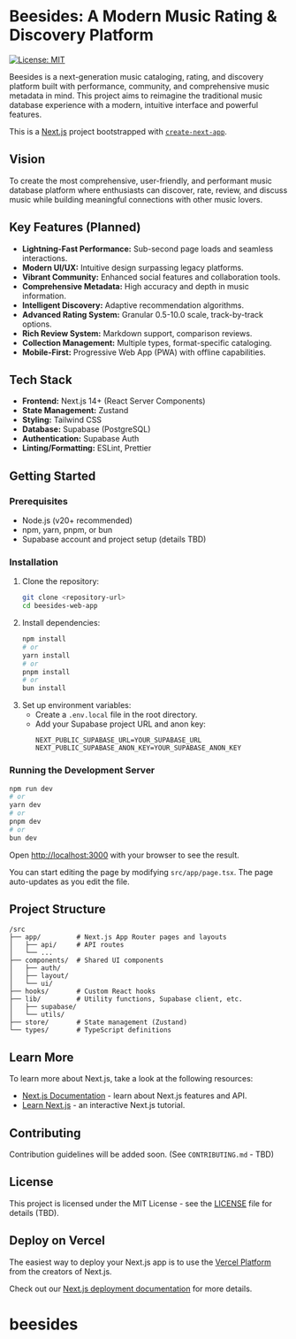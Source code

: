 # Beesides: A Modern Music Rating & Discovery Platform

[![License: MIT](https://img.shields.io/badge/License-MIT-yellow.svg)](https://opensource.org/licenses/MIT)

Beesides is a next-generation music cataloging, rating, and discovery platform built with performance, community, and comprehensive music metadata in mind. This project aims to reimagine the traditional music database experience with a modern, intuitive interface and powerful features.

This is a [Next.js](https://nextjs.org/) project bootstrapped with [`create-next-app`](https://nextjs.org/docs/app/api-reference/cli/create-next-app).

## Vision

To create the most comprehensive, user-friendly, and performant music database platform where enthusiasts can discover, rate, review, and discuss music while building meaningful connections with other music lovers.

## Key Features (Planned)

*   **Lightning-Fast Performance:** Sub-second page loads and seamless interactions.
*   **Modern UI/UX:** Intuitive design surpassing legacy platforms.
*   **Vibrant Community:** Enhanced social features and collaboration tools.
*   **Comprehensive Metadata:** High accuracy and depth in music information.
*   **Intelligent Discovery:** Adaptive recommendation algorithms.
*   **Advanced Rating System:** Granular 0.5-10.0 scale, track-by-track options.
*   **Rich Review System:** Markdown support, comparison reviews.
*   **Collection Management:** Multiple types, format-specific cataloging.
*   **Mobile-First:** Progressive Web App (PWA) with offline capabilities.

## Tech Stack

*   **Frontend:** Next.js 14+ (React Server Components)
*   **State Management:** Zustand
*   **Styling:** Tailwind CSS
*   **Database:** Supabase (PostgreSQL)
*   **Authentication:** Supabase Auth
*   **Linting/Formatting:** ESLint, Prettier

## Getting Started

### Prerequisites

*   Node.js (v20+ recommended)
*   npm, yarn, pnpm, or bun
*   Supabase account and project setup (details TBD)

### Installation

1.  Clone the repository:
    ```bash
    git clone <repository-url>
    cd beesides-web-app
    ```
2.  Install dependencies:
    ```bash
    npm install
    # or
    yarn install
    # or
    pnpm install
    # or
    bun install
    ```
3.  Set up environment variables:
    *   Create a `.env.local` file in the root directory.
    *   Add your Supabase project URL and anon key:
        ```
        NEXT_PUBLIC_SUPABASE_URL=YOUR_SUPABASE_URL
        NEXT_PUBLIC_SUPABASE_ANON_KEY=YOUR_SUPABASE_ANON_KEY
        ```

### Running the Development Server

```bash
npm run dev
# or
yarn dev
# or
pnpm dev
# or
bun dev
```

Open [http://localhost:3000](http://localhost:3000) with your browser to see the result.

You can start editing the page by modifying `src/app/page.tsx`. The page auto-updates as you edit the file.

## Project Structure

```
/src
├── app/         # Next.js App Router pages and layouts
│   ├── api/     # API routes
│   └── ...
├── components/  # Shared UI components
│   ├── auth/
│   ├── layout/
│   └── ui/
├── hooks/       # Custom React hooks
├── lib/         # Utility functions, Supabase client, etc.
│   ├── supabase/
│   └── utils/
├── store/       # State management (Zustand)
└── types/       # TypeScript definitions
```

## Learn More

To learn more about Next.js, take a look at the following resources:

*   [Next.js Documentation](https://nextjs.org/docs) - learn about Next.js features and API.
*   [Learn Next.js](https://nextjs.org/learn) - an interactive Next.js tutorial.

## Contributing

Contribution guidelines will be added soon. (See `CONTRIBUTING.md` - TBD)

## License

This project is licensed under the MIT License - see the [LICENSE](LICENSE) file for details (TBD).

## Deploy on Vercel

The easiest way to deploy your Next.js app is to use the [Vercel Platform](https://vercel.com/new?utm_medium=default-template&filter=next.js&utm_source=create-next-app&utm_campaign=create-next-app-readme) from the creators of Next.js.

Check out our [Next.js deployment documentation](https://nextjs.org/docs/app/building-your-application/deploying) for more details.
# beesides
